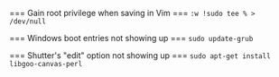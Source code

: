 === Gain root privilege when saving in Vim ===
`:w !sudo tee % > /dev/null`

=== Windows boot entries not showing up ===
`sudo update-grub`

=== Shutter's "edit" option not showing up ===
`sudo apt-get install libgoo-canvas-perl`
